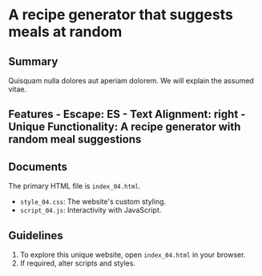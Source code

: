 # A recipe generator that suggests meals at random

## Summary
Quisquam nulla dolores aut aperiam dolorem. We will explain the assumed vitae.

## Features - **Escape:** ES - **Text Alignment:** right - **Unique Functionality:** A recipe generator with random meal suggestions

## Documents
The primary HTML file is `index_04.html`.
- `style_04.css`: The website's custom styling.
- `script_04.js`: Interactivity with JavaScript.

## Guidelines
1. To explore this unique website, open `index_04.html` in your browser.
2. If required, alter scripts and styles.


